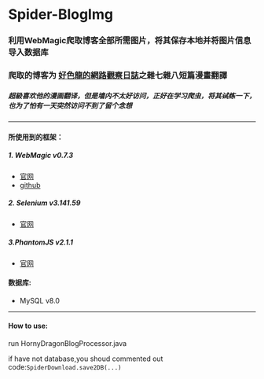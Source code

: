 # Spider-BlogImg
### 利用WebMagic爬取博客全部所需图片，将其保存本地并将图片信息导入数据库
### 爬取的博客为 [好色龍的網路觀察日誌](https://hornydragon.blogspot.com/)之雜七雜八短篇漫畫翻譯

##### *超級喜欢他的漫画翻译，但是墙内不太好访问，正好在学习爬虫，将其~~试炼~~一下，也为了怕有一天突然访问不到了留个念想*
---
#### 所使用到的框架：
##### 1. WebMagic v0.7.3
+ [官网](http://webmagic.io/)
+ [github](https://github.com/code4craft/webmagic)
##### 2. Selenium v3.141.59
+ [官网](https://www.seleniumhq.org)
##### 3.PhantomJS v2.1.1
+ [官网](http://phantomjs.org/)

#### 数据库:
+ MySQL v8.0
---
#### How to use:<br>
run HornyDragonBlogProcessor.java

if have not database,you shoud commented out code:`SpiderDownload.save2DB(...)`
